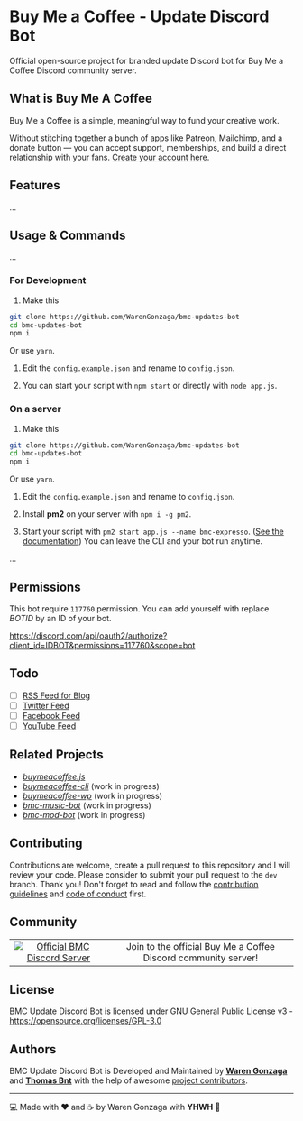 # Buy Me a Coffee - Update Discord Bot

Official open-source project for branded update Discord bot for Buy Me a Coffee Discord community server.

## What is Buy Me A Coffee

Buy Me a Coffee is a simple, meaningful way to fund your creative work.

Without stitching together a bunch of apps like Patreon, Mailchimp, and a donate button — you can accept support, memberships, and build a direct relationship with your fans. [Create your account here](https://buymeacoff.ee/?via=WarenGonzaga).

## Features

...

## Usage & Commands

...

### For Development 

1. Make this 

```bash
git clone https://github.com/WarenGonzaga/bmc-updates-bot
cd bmc-updates-bot
npm i
```

Or use `yarn`.

1. Edit the `config.example.json` and rename to `config.json`.

1. You can start your script with `npm start` or directly with `node app.js`.

### On a server

1. Make this

```bash
git clone https://github.com/WarenGonzaga/bmc-updates-bot
cd bmc-updates-bot
npm i
```

Or use `yarn`.

1. Edit the `config.example.json` and rename to `config.json`.

1. Install **pm2** on your server with `npm i -g pm2`.

1. Start your script with `pm2 start app.js --name bmc-expresso`. ([See the documentation](https://pm2.keymetrics.io/docs/usage/quick-start/)) You can leave the CLI and your bot run anytime.

...

## Permissions

This bot require `117760` permission.
You can add yourself with replace _BOTID_ by an ID of your bot.

https://discord.com/api/oauth2/authorize?client_id=IDBOT&permissions=117760&scope=bot


## Todo
- [ ] [RSS Feed for Blog](https://github.com/WarenGonzaga/bmc-updates-bot/issues/1)
- [ ] [Twitter Feed](https://github.com/WarenGonzaga/bmc-updates-bot/issues/3)
- [ ] [Facebook Feed](https://github.com/WarenGonzaga/bmc-updates-bot/issues/4)
- [ ] [YouTube Feed](https://github.com/WarenGonzaga/bmc-updates-bot/issues/5)

## Related Projects

- _[buymeacoffee.js](https://github.com/warengonzaga/buymeacoffee.js)_
- _[buymeacoffee-cli](https://github.com/warengonzaga/buymeacoffee-cli)_ (work in progress)
- _[buymeacoffee-wp](https://github.com/warengonzaga/buymeacoffee-wp)_ (work in progress)
- _[bmc-music-bot](https://github.com/warengonzaga/bmc-music-bot)_ (work in progress)
- _[bmc-mod-bot](https://github.com/warengonzaga/bmc-mod-bot)_ (work in progress)

## Contributing

Contributions are welcome, create a pull request to this repository and I will review your code. Please consider to submit your pull request to the ```dev``` branch. Thank you! Don't forget to read and follow the [contribution guidelines](CONTRIBUTING.md) and [code of conduct](CODE_OF_CONDUCT.md) first.

## Community

<table align="center">
    <tr>
        <td align="center">
            <a href="https://discord.gg/GFBQvyEJ98"><img src="https://discordapp.com/api/guilds/750619856130539572/widget.png?style=banner3" alt="Official BMC Discord Server"></a>
        </td>
        <td align="center">
            Join to the official Buy Me a Coffee Discord community server!
        </td>
    </tr>
</table>

## License

BMC Update Discord Bot is licensed under GNU General Public License v3 - <https://opensource.org/licenses/GPL-3.0>

## Authors

BMC Update Discord Bot is Developed and Maintained by **[Waren Gonzaga](https://bmc.xyz/warengonzaga)** and **[Thomas Bnt](https://buymeacoffee.com/thomasbnt/?via=thomasbnt)** with the help of awesome [project contributors](https://github.com/WarenGonzaga/bmc-updates-bot/graphs/contributors).

---

:computer: Made with :heart: and :coffee: by Waren Gonzaga with **YHWH** :pray:
